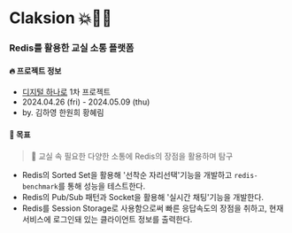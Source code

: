 # Claksion 💥🚗💨

### Redis를 활용한 교실 소통 플랫폼

#### 🔥 프로젝트 정보
- [디지털 하나로](https://hanaro.recruiter.co.kr/career/home) 1차 프로젝트  
- 2024.04.26 (fri) - 2024.05.09 (thu)
- by. 김하영 한원희 황혜림

#### 🌳 목표
> 🧙 교실 속 필요한 다양한 소통에 Redis의 장점을 활용하며 탐구  
- Redis의 Sorted Set을 활용해 '선착순 자리선택'기능을 개발하고 `redis-benchmark`를 통해 성능을 테스트한다.
- Redis의 Pub/Sub 패턴과 Socket을 활용해 '실시간 채팅'기능을 개발한다.
- Redis를 Session Storage로 사용함으로써 빠른 응답속도의 장점을 취하고, 현재 서비스에 로그인돼 있는 클라이언트 정보를 출력한다.


